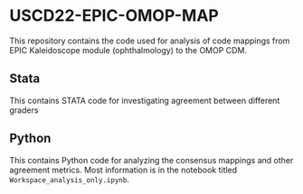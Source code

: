 # USCD22-EPIC-OMOP-MAP

This repository contains the code used for analysis of code mappings from EPIC Kaleidoscope module (ophthalmology) to the OMOP CDM.

## Stata

This contains STATA code for investigating agreement between different graders

## Python

This contains Python code for analyzing the consensus mappings and other agreement metrics. Most information is in the notebook titled `Workspace_analysis_only.ipynb`.